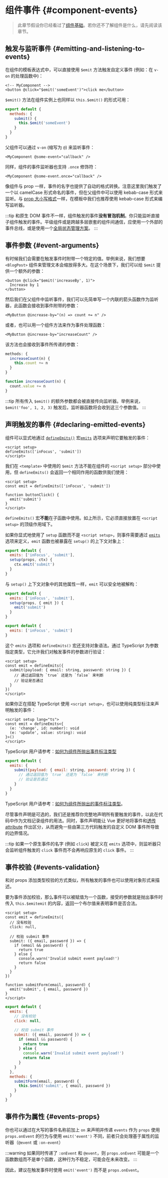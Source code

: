 <script setup>
import { onMounted } from 'vue'

if (typeof window !== 'undefined') {
  const hash = window.location.hash

  // The docs for v-model used to be part of this page. Attempt to redirect outdated links.
  if ([
    '#usage-with-v-model',
    '#v-model-arguments',
    '#multiple-v-model-bindings',
    '#handling-v-model-modifiers'
  ].includes(hash)) {
    onMounted(() => {
      window.location = './v-model.html' + hash
    })
  }
}
</script>

# 组件事件 {#component-events}

> 此章节假设你已经看过了[组件基础](/guide/essentials/component-basics)。若你还不了解组件是什么，请先阅读该章节。

## 触发与监听事件 {#emitting-and-listening-to-events}

在组件的模板表达式中，可以直接使用 `$emit` 方法触发自定义事件 (例如：在 `v-on` 的处理函数中)：

```vue-html
<!-- MyComponent -->
<button @click="$emit('someEvent')">click me</button>
```

<div class="options-api">

`$emit()` 方法在组件实例上也同样以 `this.$emit()` 的形式可用：

```js
export default {
  methods: {
    submit() {
      this.$emit('someEvent')
    }
  }
}
```

</div>

父组件可以通过 `v-on` (缩写为 `@`) 来监听事件：

```vue-html
<MyComponent @some-event="callback" />
```

同样，组件的事件监听器也支持 `.once` 修饰符：

```vue-html
<MyComponent @some-event.once="callback" />
```

像组件与 prop 一样，事件的名字也提供了自动的格式转换。注意这里我们触发了一个以 camelCase 形式命名的事件，但在父组件中可以使用 kebab-case 形式来监听。与 [prop 大小写格式](/guide/components/props#prop-name-casing)一样，在模板中我们也推荐使用 kebab-case 形式来编写监听器。

:::tip
和原生 DOM 事件不一样，组件触发的事件**没有冒泡机制**。你只能监听直接子组件触发的事件。平级组件或是跨越多层嵌套的组件间通信，应使用一个外部的事件总线，或是使用一个[全局状态管理方案](/guide/scaling-up/state-management)。
:::

## 事件参数 {#event-arguments}

有时候我们会需要在触发事件时附带一个特定的值。举例来说，我们想要 `<BlogPost>` 组件来管理文本会缩放得多大。在这个场景下，我们可以给 `$emit` 提供一个额外的参数：

```vue-html
<button @click="$emit('increaseBy', 1)">
  Increase by 1
</button>
```

然后我们在父组件中监听事件，我们可以先简单写一个内联的箭头函数作为监听器，此函数会接收到事件附带的参数：

```vue-html
<MyButton @increase-by="(n) => count += n" />
```

或者，也可以用一个组件方法来作为事件处理函数：

```vue-html
<MyButton @increase-by="increaseCount" />
```

该方法也会接收到事件所传递的参数：

<div class="options-api">

```js
methods: {
  increaseCount(n) {
    this.count += n
  }
}
```

</div>
<div class="composition-api">

```js
function increaseCount(n) {
  count.value += n
}
```

</div>

:::tip
所有传入 `$emit()` 的额外参数都会被直接传向监听器。举例来说，`$emit('foo', 1, 2, 3)` 触发后，监听器函数将会收到这三个参数值。
:::

## 声明触发的事件 {#declaring-emitted-events}

组件可以显式地通过 <span class="composition-api">[`defineEmits()`](/api/sfc-script-setup#defineprops-defineemits) 宏</span><span class="options-api">[`emits`](/api/options-state#emits) 选项</span>来声明它要触发的事件：

<div class="composition-api">

```vue
<script setup>
defineEmits(['inFocus', 'submit'])
</script>
```

我们在 `<template>` 中使用的 `$emit` 方法不能在组件的 `<script setup>` 部分中使用，但 `defineEmits()` 会返回一个相同作用的函数供我们使用：

```vue
<script setup>
const emit = defineEmits(['inFocus', 'submit'])

function buttonClick() {
  emit('submit')
}
</script>
```

`defineEmits()` 宏**不能**在子函数中使用。如上所示，它必须直接放置在 `<script setup>` 的顶级作用域下。

如果你显式地使用了 `setup` 函数而不是 `<script setup>`，则事件需要通过 [`emits`](/api/options-state#emits) 选项来定义，`emit` 函数也被暴露在 `setup()` 的上下文对象上：

```js
export default {
  emits: ['inFocus', 'submit'],
  setup(props, ctx) {
    ctx.emit('submit')
  }
}
```

与 `setup()` 上下文对象中的其他属性一样，`emit` 可以安全地被解构：

```js
export default {
  emits: ['inFocus', 'submit'],
  setup(props, { emit }) {
    emit('submit')
  }
}
```

</div>
<div class="options-api">

```js
export default {
  emits: ['inFocus', 'submit']
}
```

</div>

这个 `emits` 选项和 `defineEmits()` 宏还支持对象语法。通过 TypeScript 为参数指定类型，它允许我们对触发事件的参数进行验证：

<div class="composition-api">

```vue
<script setup>
const emit = defineEmits({
  submit(payload: { email: string, password: string }) {
    // 通过返回值为 `true` 还是为 `false` 来判断
    // 验证是否通过
  }
})
</script>
```

如果你正在搭配 TypeScript 使用 `<script setup>`，也可以使用纯类型标注来声明触发的事件：

```vue
<script setup lang="ts">
const emit = defineEmits<{
  (e: 'change', id: number): void
  (e: 'update', value: string): void
}>()
</script>
```

TypeScript 用户请参考：[如何为组件所抛出事件标注类型](/guide/typescript/composition-api#typing-component-emits) <sup class="vt-badge ts" />

</div>
<div class="options-api">

```js
export default {
  emits: {
    submit(payload: { email: string, password: string }) {
      // 通过返回值为 `true` 还是为 `false` 来判断
      // 验证是否通过
    }
  }
}
```

TypeScript 用户请参考：[如何为组件所抛出的事件标注类型](/guide/typescript/options-api#typing-component-emits)。<sup class="vt-badge ts" />

</div>

尽管事件声明是可选的，我们还是推荐你完整地声明所有要触发的事件，以此在代码中作为文档记录组件的用法。同时，事件声明能让 Vue 更好地将事件和[透传 attribute](/guide/components/attrs#v-on-listener-inheritance) 作出区分，从而避免一些由第三方代码触发的自定义 DOM 事件所导致的边界情况。

:::tip
如果一个原生事件的名字 (例如 `click`) 被定义在 `emits` 选项中，则监听器只会监听组件触发的 `click` 事件而不会再响应原生的 `click` 事件。
:::

## 事件校验 {#events-validation}

和对 props 添加类型校验的方式类似，所有触发的事件也可以使用对象形式来描述。

要为事件添加校验，那么事件可以被赋值为一个函数，接受的参数就是抛出事件时传入 <span class="options-api">`this.$emit`</span><span class="composition-api">`emit`</span> 的内容，返回一个布尔值来表明事件是否合法。

<div class="composition-api">

```vue
<script setup>
const emit = defineEmits({
  // 没有校验
  click: null,

  // 校验 submit 事件
  submit: ({ email, password }) => {
    if (email && password) {
      return true
    } else {
      console.warn('Invalid submit event payload!')
      return false
    }
  }
})

function submitForm(email, password) {
  emit('submit', { email, password })
}
</script>
```

</div>
<div class="options-api">

```js
export default {
  emits: {
    // 没有校验
    click: null,

    // 校验 submit 事件
    submit: ({ email, password }) => {
      if (email && password) {
        return true
      } else {
        console.warn('Invalid submit event payload!')
        return false
      }
    }
  },
  methods: {
    submitForm(email, password) {
      this.$emit('submit', { email, password })
    }
  }
}
```

</div>

## 事件作为属性 {#events-props}

你也可以通过在大写的事件名称前加上 `on` 来声明并传递 `events` 作为 `props`
使用 `props.onEvent` 的行为与使用 `emit('event')` 不同，前者只会处理基于属性的监听器（`@event` 或 `:on-event`）

:::warning
如果同时传递了 `:onEvent` 和 `@event`，则 `props.onEvent` 可能是一个函数数组而不是单个函数，这种行为不稳定，可能会在未来改变。
:::

因此，建议在触发事件时使用 `emit('event')` 而不是 `props.onEvent`。
